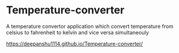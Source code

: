 # Temperature-converter
A temperature convertor application which convert temperature from celsius to fahrenheit to kelvin and vice versa simultaneouly

https://deepanshu1114.github.io/Temperature-converter/

